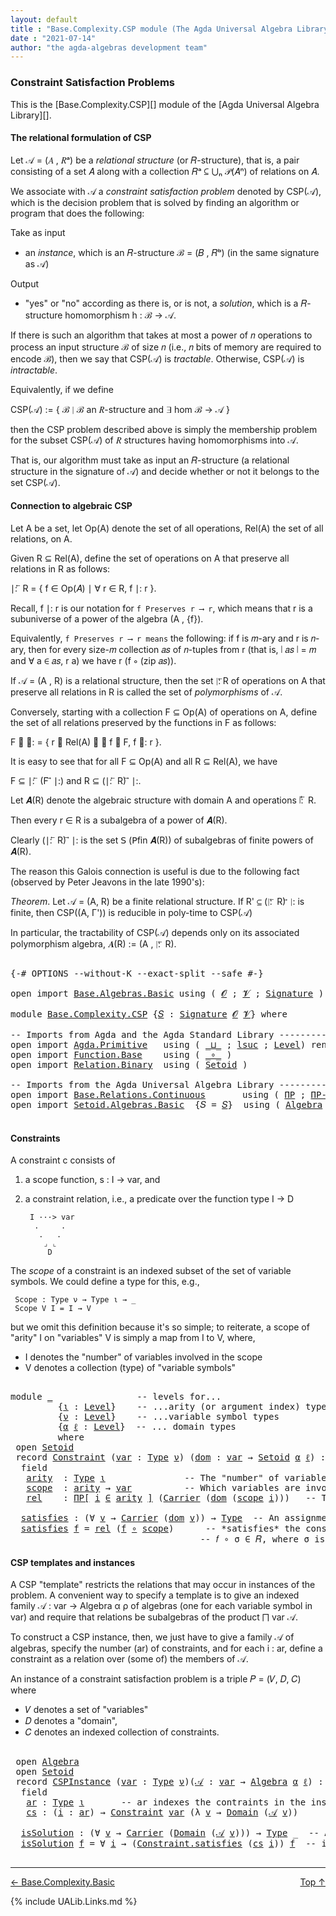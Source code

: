 ```yaml
---
layout: default
title : "Base.Complexity.CSP module (The Agda Universal Algebra Library)"
date : "2021-07-14"
author: "the agda-algebras development team"
---
```


### <a id="constraint-satisfaction-problems">Constraint Satisfaction Problems</a>

This is the [Base.Complexity.CSP][] module of the [Agda Universal Algebra Library][].

#### <a id="the-relational-formulation-of-csp">The relational formulation of CSP</a>

Let 𝒜 = (𝐴 , 𝑅ᵃ) be a *relational structure* (or 𝑅-structure), that is, a pair consisting
of a set 𝐴 along with a collection 𝑅ᵃ ⊆ ⋃ₙ 𝒫(𝐴ⁿ) of relations on 𝐴.

We associate with 𝒜 a *constraint satisfaction problem* denoted by CSP(𝒜), which is the
decision problem that is solved by finding an algorithm or program that does the following:

Take as input

+ an *instance*, which is an 𝑅-structure ℬ = (𝐵 , 𝑅ᵇ) (in the same signature as 𝒜)

Output

+ "yes" or "no" according as there is, or is not, a *solution*, which is a 𝑅-structure
  homomorphism h : ℬ → 𝒜.

If there is such an algorithm that takes at most a power of 𝑛 operations to process an
input structure ℬ of size 𝑛 (i.e., 𝑛 bits of memory are required to encode ℬ), then
we say that CSP(𝒜) is *tractable*.  Otherwise, CSP(𝒜) is *intractable*.

Equivalently, if we define

  CSP(𝒜) := \{ ℬ ∣ ℬ an 𝑅-structure and ∃ hom ℬ → 𝒜 \}

then the CSP problem described above is simply the membership problem for the subset
CSP(𝒜) of 𝑅 structures having homomorphisms into 𝒜.

That is, our algorithm must take as input an 𝑅-structure (a relational structure in the
signature of 𝒜) and decide whether or not it belongs to the set CSP(𝒜).



#### <a id="connection-to-algebraic-csp">Connection to algebraic CSP</a>

Let A be a set, let Op(A) denote the set of all operations, Rel(A) the set of all
relations, on A.

Given R ⊆ Rel(A), define the set of operations on A that preserve all relations
in R as follows:

∣: ⃖ R  =  \{ f ∈ Op(𝐴) ∣ ∀ r ∈ R, f ∣: r \}.

Recall, f ∣: r is our notation for `f Preserves r ⟶ r`, which means that r is a
subuniverse of a power of the algebra (A , {f}).

Equivalently, `f Preserves r ⟶ r means` the following: if f is 𝑚-ary and r is
𝑛-ary, then for every size-𝑚 collection 𝑎𝑠 of 𝑛-tuples from r (that is, ∣ 𝑎𝑠 ∣ = 𝑚
and ∀ a ∈ 𝑎𝑠, r a) we have r (f ∘ (zip 𝑎𝑠)).


If 𝒜 = (A , R) is a relational structure, then the set ∣: ⃖R of operations on A that
preserve all relations in R is called the set of *polymorphisms* of 𝒜.

Conversely, starting with a collection F ⊆ Op(A) of operations on A, define
the set of all relations preserved by the functions in F as follows:

F ⃗ ∣:  =  \{ r ∈ Rel(A) ∣ ∀ f ∈ F, f ∣: r \}.

It is easy to see that for all F ⊆ Op(A) and all R ⊆ Rel(A), we have

  F ⊆  ∣: ⃖ (F ⃗ ∣:)    and    R ⊆ (∣: ⃖ R) ⃗ ∣:.

Let 𝑨(R) denote the algebraic structure with domain A and operations ∣: ⃖ R.

Then every r ∈ R is a subalgebra of a power of 𝑨(R).

Clearly (∣: ⃖ R) ⃗ ∣: is the set 𝖲 (𝖯fin 𝑨(R)) of subalgebras of finite powers of 𝑨(R).

The reason this Galois connection is useful is due to the following fact (observed by
Peter Jeavons in the late 1990's):

*Theorem*. Let 𝒜 = (A, R) be a finite relational structure.
           If R' ⊆ (∣: ⃖ R) ⃗ ∣: is finite, then CSP((A, Γ'))
           is reducible in poly-time to CSP(𝒜)

In particular, the tractability of CSP(𝒜) depends only on its associated polymorphism
algebra, 𝑨(R) := (A , ∣: ⃖ R).

<pre class="Agda">

<a id="3385" class="Symbol">{-#</a> <a id="3389" class="Keyword">OPTIONS</a> <a id="3397" class="Pragma">--without-K</a> <a id="3409" class="Pragma">--exact-split</a> <a id="3423" class="Pragma">--safe</a> <a id="3430" class="Symbol">#-}</a>

<a id="3435" class="Keyword">open</a> <a id="3440" class="Keyword">import</a> <a id="3447" href="Base.Algebras.Basic.html" class="Module">Base.Algebras.Basic</a> <a id="3467" class="Keyword">using</a> <a id="3473" class="Symbol">(</a> <a id="3475" href="Base.Algebras.Basic.html#1160" class="Generalizable">𝓞</a> <a id="3477" class="Symbol">;</a> <a id="3479" href="Base.Algebras.Basic.html#1162" class="Generalizable">𝓥</a> <a id="3481" class="Symbol">;</a> <a id="3483" href="Base.Algebras.Basic.html#3888" class="Function">Signature</a> <a id="3493" class="Symbol">)</a>

<a id="3496" class="Keyword">module</a> <a id="3503" href="Base.Complexity.CSP.html" class="Module">Base.Complexity.CSP</a> <a id="3523" class="Symbol">{</a><a id="3524" href="Base.Complexity.CSP.html#3524" class="Bound">𝑆</a> <a id="3526" class="Symbol">:</a> <a id="3528" href="Base.Algebras.Basic.html#3888" class="Function">Signature</a> <a id="3538" href="Base.Algebras.Basic.html#1160" class="Generalizable">𝓞</a> <a id="3540" href="Base.Algebras.Basic.html#1162" class="Generalizable">𝓥</a><a id="3541" class="Symbol">}</a> <a id="3543" class="Keyword">where</a>

<a id="3550" class="Comment">-- Imports from Agda and the Agda Standard Library ------------------------------</a>
<a id="3632" class="Keyword">open</a> <a id="3637" class="Keyword">import</a> <a id="3644" href="Agda.Primitive.html" class="Module">Agda.Primitive</a>   <a id="3661" class="Keyword">using</a> <a id="3667" class="Symbol">(</a> <a id="3669" href="Agda.Primitive.html#810" class="Primitive Operator">_⊔_</a> <a id="3673" class="Symbol">;</a> <a id="3675" href="Agda.Primitive.html#780" class="Primitive">lsuc</a> <a id="3680" class="Symbol">;</a> <a id="3682" href="Agda.Primitive.html#597" class="Postulate">Level</a><a id="3687" class="Symbol">)</a> <a id="3689" class="Keyword">renaming</a> <a id="3698" class="Symbol">(</a> <a id="3700" href="Agda.Primitive.html#326" class="Primitive">Set</a> <a id="3704" class="Symbol">to</a> <a id="3707" class="Primitive">Type</a> <a id="3712" class="Symbol">)</a>
<a id="3714" class="Keyword">open</a> <a id="3719" class="Keyword">import</a> <a id="3726" href="Function.Base.html" class="Module">Function.Base</a>    <a id="3743" class="Keyword">using</a> <a id="3749" class="Symbol">(</a> <a id="3751" href="Function.Base.html#1031" class="Function Operator">_∘_</a> <a id="3755" class="Symbol">)</a>
<a id="3757" class="Keyword">open</a> <a id="3762" class="Keyword">import</a> <a id="3769" href="Relation.Binary.html" class="Module">Relation.Binary</a>  <a id="3786" class="Keyword">using</a> <a id="3792" class="Symbol">(</a> <a id="3794" href="Relation.Binary.Bundles.html#1009" class="Record">Setoid</a> <a id="3801" class="Symbol">)</a>

<a id="3804" class="Comment">-- Imports from the Agda Universal Algebra Library ------------------------------</a>
<a id="3886" class="Keyword">open</a> <a id="3891" class="Keyword">import</a> <a id="3898" href="Base.Relations.Continuous.html" class="Module">Base.Relations.Continuous</a>       <a id="3930" class="Keyword">using</a> <a id="3936" class="Symbol">(</a> <a id="3938" href="Base.Relations.Continuous.html#4256" class="Function">ΠΡ</a> <a id="3941" class="Symbol">;</a> <a id="3943" href="Base.Relations.Continuous.html#4364" class="Function">ΠΡ-syntax</a> <a id="3953" class="Symbol">)</a>
<a id="3955" class="Keyword">open</a> <a id="3960" class="Keyword">import</a> <a id="3967" href="Setoid.Algebras.Basic.html" class="Module">Setoid.Algebras.Basic</a>  <a id="3990" class="Symbol">{</a><a id="3991" class="Argument">𝑆</a> <a id="3993" class="Symbol">=</a> <a id="3995" href="Base.Complexity.CSP.html#3524" class="Bound">𝑆</a><a id="3996" class="Symbol">}</a>  <a id="3999" class="Keyword">using</a> <a id="4005" class="Symbol">(</a> <a id="4007" href="Setoid.Algebras.Basic.html#2890" class="Record">Algebra</a> <a id="4015" class="Symbol">)</a>

</pre>

#### <a id="constraints">Constraints</a>

A constraint c consists of

1. a scope function,  s : I → var, and

2. a constraint relation, i.e., a predicate over the function type I → D

        I ···> var
         .     .
          .   .
           ⌟ ⌞
            D

The *scope* of a constraint is an indexed subset of the set of variable symbols.
We could define a type for this, e.g.,

```
 Scope : Type ν → Type ι → _
 Scope V I = I → V
```

but we omit this definition because it's so simple; to reiterate,
a scope of "arity" I on "variables" V is simply a map from I to V,
where,

* I denotes the "number" of variables involved in the scope
* V denotes a collection (type) of "variable symbols"

<pre class="Agda">

<a id="4744" class="Keyword">module</a> <a id="4751" href="Base.Complexity.CSP.html#4751" class="Module">_</a>                <a id="4768" class="Comment">-- levels for...</a>
         <a id="4794" class="Symbol">{</a><a id="4795" href="Base.Complexity.CSP.html#4795" class="Bound">ι</a> <a id="4797" class="Symbol">:</a> <a id="4799" href="Agda.Primitive.html#597" class="Postulate">Level</a><a id="4804" class="Symbol">}</a>    <a id="4809" class="Comment">-- ...arity (or argument index) types</a>
         <a id="4856" class="Symbol">{</a><a id="4857" href="Base.Complexity.CSP.html#4857" class="Bound">ν</a> <a id="4859" class="Symbol">:</a> <a id="4861" href="Agda.Primitive.html#597" class="Postulate">Level</a><a id="4866" class="Symbol">}</a>    <a id="4871" class="Comment">-- ...variable symbol types</a>
         <a id="4908" class="Symbol">{</a><a id="4909" href="Base.Complexity.CSP.html#4909" class="Bound">α</a> <a id="4911" href="Base.Complexity.CSP.html#4911" class="Bound">ℓ</a> <a id="4913" class="Symbol">:</a> <a id="4915" href="Agda.Primitive.html#597" class="Postulate">Level</a><a id="4920" class="Symbol">}</a>  <a id="4923" class="Comment">-- ... domain types</a>
         <a id="4952" class="Keyword">where</a>
 <a id="4959" class="Keyword">open</a> <a id="4964" href="Relation.Binary.Bundles.html#1009" class="Module">Setoid</a>
 <a id="4972" class="Keyword">record</a> <a id="4979" href="Base.Complexity.CSP.html#4979" class="Record">Constraint</a> <a id="4990" class="Symbol">(</a><a id="4991" href="Base.Complexity.CSP.html#4991" class="Bound">var</a> <a id="4995" class="Symbol">:</a> <a id="4997" href="Base.Complexity.CSP.html#3707" class="Primitive">Type</a> <a id="5002" href="Base.Complexity.CSP.html#4857" class="Bound">ν</a><a id="5003" class="Symbol">)</a> <a id="5005" class="Symbol">(</a><a id="5006" href="Base.Complexity.CSP.html#5006" class="Bound">dom</a> <a id="5010" class="Symbol">:</a> <a id="5012" href="Base.Complexity.CSP.html#4991" class="Bound">var</a> <a id="5016" class="Symbol">→</a> <a id="5018" href="Relation.Binary.Bundles.html#1009" class="Record">Setoid</a> <a id="5025" href="Base.Complexity.CSP.html#4909" class="Bound">α</a> <a id="5027" href="Base.Complexity.CSP.html#4911" class="Bound">ℓ</a><a id="5028" class="Symbol">)</a> <a id="5030" class="Symbol">:</a> <a id="5032" href="Base.Complexity.CSP.html#3707" class="Primitive">Type</a> <a id="5037" class="Symbol">(</a><a id="5038" href="Base.Complexity.CSP.html#4857" class="Bound">ν</a> <a id="5040" href="Agda.Primitive.html#810" class="Primitive Operator">⊔</a> <a id="5042" href="Base.Complexity.CSP.html#4909" class="Bound">α</a> <a id="5044" href="Agda.Primitive.html#810" class="Primitive Operator">⊔</a> <a id="5046" href="Agda.Primitive.html#780" class="Primitive">lsuc</a> <a id="5051" href="Base.Complexity.CSP.html#4795" class="Bound">ι</a><a id="5052" class="Symbol">)</a> <a id="5054" class="Keyword">where</a>
  <a id="5062" class="Keyword">field</a>
   <a id="5071" href="Base.Complexity.CSP.html#5071" class="Field">arity</a>  <a id="5078" class="Symbol">:</a> <a id="5080" href="Base.Complexity.CSP.html#3707" class="Primitive">Type</a> <a id="5085" href="Base.Complexity.CSP.html#4795" class="Bound">ι</a>               <a id="5101" class="Comment">-- The &quot;number&quot; of variables involved in the constraint.</a>
   <a id="5161" href="Base.Complexity.CSP.html#5161" class="Field">scope</a>  <a id="5168" class="Symbol">:</a> <a id="5170" href="Base.Complexity.CSP.html#5071" class="Field">arity</a> <a id="5176" class="Symbol">→</a> <a id="5178" href="Base.Complexity.CSP.html#4991" class="Bound">var</a>          <a id="5191" class="Comment">-- Which variables are involved in the constraint.</a>
   <a id="5245" href="Base.Complexity.CSP.html#5245" class="Field">rel</a>    <a id="5252" class="Symbol">:</a> <a id="5254" href="Base.Relations.Continuous.html#4364" class="Function">ΠΡ[</a> <a id="5258" href="Base.Complexity.CSP.html#5258" class="Bound">i</a> <a id="5260" href="Base.Relations.Continuous.html#4364" class="Function">∈</a> <a id="5262" href="Base.Complexity.CSP.html#5071" class="Field">arity</a> <a id="5268" href="Base.Relations.Continuous.html#4364" class="Function">]</a> <a id="5270" class="Symbol">(</a><a id="5271" href="Relation.Binary.Bundles.html#1072" class="Field">Carrier</a> <a id="5279" class="Symbol">(</a><a id="5280" href="Base.Complexity.CSP.html#5006" class="Bound">dom</a> <a id="5284" class="Symbol">(</a><a id="5285" href="Base.Complexity.CSP.html#5161" class="Field">scope</a> <a id="5291" href="Base.Complexity.CSP.html#5258" class="Bound">i</a><a id="5292" class="Symbol">)))</a>   <a id="5298" class="Comment">-- The constraint relation.</a>

  <a id="5329" href="Base.Complexity.CSP.html#5329" class="Function">satisfies</a> <a id="5339" class="Symbol">:</a> <a id="5341" class="Symbol">(∀</a> <a id="5344" href="Base.Complexity.CSP.html#5344" class="Bound">v</a> <a id="5346" class="Symbol">→</a> <a id="5348" href="Relation.Binary.Bundles.html#1072" class="Field">Carrier</a> <a id="5356" class="Symbol">(</a><a id="5357" href="Base.Complexity.CSP.html#5006" class="Bound">dom</a> <a id="5361" href="Base.Complexity.CSP.html#5344" class="Bound">v</a><a id="5362" class="Symbol">))</a> <a id="5365" class="Symbol">→</a> <a id="5367" href="Base.Complexity.CSP.html#3707" class="Primitive">Type</a>  <a id="5373" class="Comment">-- An assignment 𝑓 : var → dom of values to variables</a>
  <a id="5429" href="Base.Complexity.CSP.html#5329" class="Function">satisfies</a> <a id="5439" href="Base.Complexity.CSP.html#5439" class="Bound">f</a> <a id="5441" class="Symbol">=</a> <a id="5443" href="Base.Complexity.CSP.html#5245" class="Field">rel</a> <a id="5447" class="Symbol">(</a><a id="5448" href="Base.Complexity.CSP.html#5439" class="Bound">f</a> <a id="5450" href="Function.Base.html#1031" class="Function Operator">∘</a> <a id="5452" href="Base.Complexity.CSP.html#5161" class="Field">scope</a><a id="5457" class="Symbol">)</a>      <a id="5464" class="Comment">-- *satisfies* the constraint 𝐶 = (σ , 𝑅) provided</a>
                                    <a id="5551" class="Comment">-- 𝑓 ∘ σ ∈ 𝑅, where σ is the scope of the constraint.</a>
</pre>


#### <a id="csp-templates-and-instances">CSP templates and instances</a>

A CSP "template" restricts the relations that may occur in instances of the problem.
A convenient way to specify a template is to give an indexed family
𝒜 : var → Algebra α ρ of algebras (one for each variable symbol in var)
and require that relations be subalgebras of the product ⨅ var 𝒜.

To construct a CSP instance, then, we just have to give a family 𝒜 of algebras, specify
the number (ar) of constraints, and for each i : ar, define a constraint as a relation
over (some of) the members of 𝒜.

An instance of a constraint satisfaction problem is a triple 𝑃 = (𝑉, 𝐷, 𝐶) where

* 𝑉 denotes a set of "variables"
* 𝐷 denotes a "domain",
* 𝐶 denotes an indexed collection of constraints.

<pre class="Agda">

 <a id="6398" class="Keyword">open</a> <a id="6403" href="Setoid.Algebras.Basic.html#2890" class="Module">Algebra</a>
 <a id="6412" class="Keyword">open</a> <a id="6417" href="Relation.Binary.Bundles.html#1009" class="Module">Setoid</a>
 <a id="6425" class="Keyword">record</a> <a id="6432" href="Base.Complexity.CSP.html#6432" class="Record">CSPInstance</a> <a id="6444" class="Symbol">(</a><a id="6445" href="Base.Complexity.CSP.html#6445" class="Bound">var</a> <a id="6449" class="Symbol">:</a> <a id="6451" href="Base.Complexity.CSP.html#3707" class="Primitive">Type</a> <a id="6456" href="Base.Complexity.CSP.html#4857" class="Bound">ν</a><a id="6457" class="Symbol">)(</a><a id="6459" href="Base.Complexity.CSP.html#6459" class="Bound">𝒜</a> <a id="6461" class="Symbol">:</a> <a id="6463" href="Base.Complexity.CSP.html#6445" class="Bound">var</a> <a id="6467" class="Symbol">→</a> <a id="6469" href="Setoid.Algebras.Basic.html#2890" class="Record">Algebra</a> <a id="6477" href="Base.Complexity.CSP.html#4909" class="Bound">α</a> <a id="6479" href="Base.Complexity.CSP.html#4911" class="Bound">ℓ</a><a id="6480" class="Symbol">)</a> <a id="6482" class="Symbol">:</a> <a id="6484" href="Base.Complexity.CSP.html#3707" class="Primitive">Type</a> <a id="6489" class="Symbol">(</a><a id="6490" href="Base.Complexity.CSP.html#4857" class="Bound">ν</a> <a id="6492" href="Agda.Primitive.html#810" class="Primitive Operator">⊔</a> <a id="6494" href="Base.Complexity.CSP.html#4909" class="Bound">α</a> <a id="6496" href="Agda.Primitive.html#810" class="Primitive Operator">⊔</a> <a id="6498" href="Agda.Primitive.html#780" class="Primitive">lsuc</a> <a id="6503" href="Base.Complexity.CSP.html#4795" class="Bound">ι</a><a id="6504" class="Symbol">)</a> <a id="6506" class="Keyword">where</a>
  <a id="6514" class="Keyword">field</a>
   <a id="6523" href="Base.Complexity.CSP.html#6523" class="Field">ar</a> <a id="6526" class="Symbol">:</a> <a id="6528" href="Base.Complexity.CSP.html#3707" class="Primitive">Type</a> <a id="6533" href="Base.Complexity.CSP.html#4795" class="Bound">ι</a>       <a id="6541" class="Comment">-- ar indexes the contraints in the instance</a>
   <a id="6589" href="Base.Complexity.CSP.html#6589" class="Field">cs</a> <a id="6592" class="Symbol">:</a> <a id="6594" class="Symbol">(</a><a id="6595" href="Base.Complexity.CSP.html#6595" class="Bound">i</a> <a id="6597" class="Symbol">:</a> <a id="6599" href="Base.Complexity.CSP.html#6523" class="Field">ar</a><a id="6601" class="Symbol">)</a> <a id="6603" class="Symbol">→</a> <a id="6605" href="Base.Complexity.CSP.html#4979" class="Record">Constraint</a> <a id="6616" href="Base.Complexity.CSP.html#6445" class="Bound">var</a> <a id="6620" class="Symbol">(λ</a> <a id="6623" href="Base.Complexity.CSP.html#6623" class="Bound">v</a> <a id="6625" class="Symbol">→</a> <a id="6627" href="Setoid.Algebras.Basic.html#2947" class="Field">Domain</a> <a id="6634" class="Symbol">(</a><a id="6635" href="Base.Complexity.CSP.html#6459" class="Bound">𝒜</a> <a id="6637" href="Base.Complexity.CSP.html#6623" class="Bound">v</a><a id="6638" class="Symbol">))</a>

  <a id="6644" href="Base.Complexity.CSP.html#6644" class="Function">isSolution</a> <a id="6655" class="Symbol">:</a> <a id="6657" class="Symbol">(∀</a> <a id="6660" href="Base.Complexity.CSP.html#6660" class="Bound">v</a> <a id="6662" class="Symbol">→</a> <a id="6664" href="Relation.Binary.Bundles.html#1072" class="Field">Carrier</a> <a id="6672" class="Symbol">(</a><a id="6673" href="Setoid.Algebras.Basic.html#2947" class="Field">Domain</a> <a id="6680" class="Symbol">(</a><a id="6681" href="Base.Complexity.CSP.html#6459" class="Bound">𝒜</a> <a id="6683" href="Base.Complexity.CSP.html#6660" class="Bound">v</a><a id="6684" class="Symbol">)))</a> <a id="6688" class="Symbol">→</a> <a id="6690" href="Base.Complexity.CSP.html#3707" class="Primitive">Type</a> <a id="6695" class="Symbol">_</a>  <a id="6698" class="Comment">-- An assignment *solves* the instance</a>
  <a id="6739" href="Base.Complexity.CSP.html#6644" class="Function">isSolution</a> <a id="6750" href="Base.Complexity.CSP.html#6750" class="Bound">f</a> <a id="6752" class="Symbol">=</a> <a id="6754" class="Symbol">∀</a> <a id="6756" href="Base.Complexity.CSP.html#6756" class="Bound">i</a> <a id="6758" class="Symbol">→</a> <a id="6760" class="Symbol">(</a><a id="6761" href="Base.Complexity.CSP.html#5329" class="Function">Constraint.satisfies</a> <a id="6782" class="Symbol">(</a><a id="6783" href="Base.Complexity.CSP.html#6589" class="Field">cs</a> <a id="6786" href="Base.Complexity.CSP.html#6756" class="Bound">i</a><a id="6787" class="Symbol">))</a> <a id="6790" href="Base.Complexity.CSP.html#6750" class="Bound">f</a>  <a id="6793" class="Comment">-- if it satisfies all the constraints.</a>

</pre>

--------------------------------

<span>[← Base.Complexity.Basic](Base.Complexity.Basic.html)</span>
<span style="float:right;">[Top ↑](index.html)</span>

{% include UALib.Links.md %}
